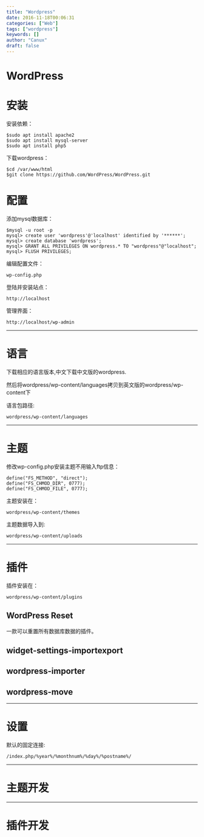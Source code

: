 ```yaml
---
title: "Wordpress"
date: 2016-11-18T00:06:31
categories: ["Web"]
tags: ["wordpress"]
keywords: []
author: "Canux"
draft: false
---
```


# WordPress

# 安装

安装依赖：

    $sudo apt install apache2
    $sudo apt install mysql-server
    $sudo apt install php5

下载wordpress：

    $cd /var/www/html
    $git clone https://github.com/WordPress/WordPress.git

# 配置

添加mysql数据库：

    $mysql -u root -p
    mysql> create user 'wordpress'@'localhost' identified by '******';
    mysql> create database 'wordpress';
    mysql> GRANT ALL PRIVILEGES ON wordpress.* TO "wordpress"@"localhost";
    mysql> FLUSH PRIVILEGES;

编辑配置文件：

    wp-config.php

登陆并安装站点：

    http://localhost

管理界面：

    http://localhost/wp-admin

***

# 语言

下载相应的语言版本,中文下载中文版的wordpress.

然后将wordpress/wp-content/languages拷贝到英文版的wordpress/wp-content下

语言包路径:

    wordpress/wp-content/languages

***

# 主题

修改wp-config.php安装主题不用输入ftp信息：

    define("FS_METHOD", "direct");
    define("FS_CHMOD_DIR", 0777);
    define("FS_CHMOD_FILE", 0777);

主题安装在：

    wordpress/wp-content/themes

主题数据导入到:

    wordpress/wp-content/uploads

***

# 插件

插件安装在：

    wordpress/wp-content/plugins

## WordPress Reset

一款可以重置所有数据库数据的插件。

## widget-settings-importexport

## wordpress-importer

## wordpress-move

***

# 设置

默认的固定连接:

    /index.php/%year%/%monthnum%/%day%/%postname%/

***

# 主题开发

***

# 插件开发
